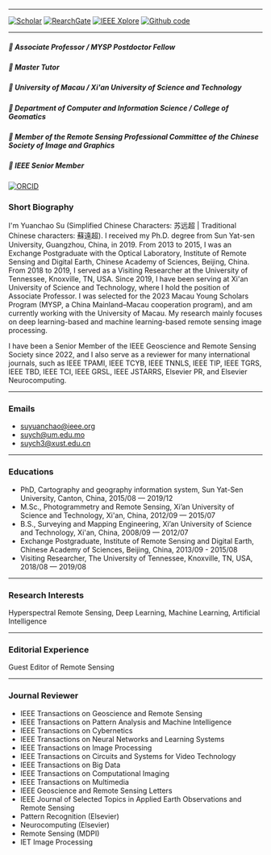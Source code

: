 
---
[![Scholar](https://img.shields.io/badge/Google_Scholar-blue?logo=google)](https://scholar.google.com/citations?user=-3MRWsgAAAAJ&hl=zh-CN) 
[![RearchGate](https://img.shields.io/badge/ResearchGate-green?style=for-the-badge&logo=researchgate&logoColor=white)](https://www.researchgate.net/profile/Yuanchao-Su)
[![IEEE Xplore](https://img.shields.io/badge/IEEE_Xplore-black?logo=ieee&logoColor=white)](https://ieeexplore.ieee.org/author/37086255521)
[![Github code](https://img.shields.io/badge/github-blue?logo=github)](https://github.com/yuanchaosu?tab=repositories) 

---

##### 🔴 Associate Professor / MYSP Postdoctor Fellow
##### 🔴 Master Tutor
##### 🔴 University of Macau / Xi'an University of Science and Technology 
##### 🔴 Department of Computer and Information Science / College of Geomatics
##### 🔴 Member of the Remote Sensing Professional Committee of the Chinese Society of Image and Graphics

##### 🔴 IEEE Senior Member

[![ORCID](https://img.shields.io/badge/ORCID-A6CE39?logo=orcid&logoColor=white)](https://orcid.org/0000-0002-4776-0862)

### Short Biography
I'm Yuanchao Su (Simplified Chinese Characters: 苏远超 | Traditional Chinese characters: 蘇遠超). I received my Ph.D. degree from Sun Yat-sen University, Guangzhou, China, in 2019. From 2013 to 2015, I was an Exchange Postgraduate with the Optical Laboratory, Institute of Remote Sensing and Digital Earth, Chinese Academy of Sciences, Beijing, China. From 2018 to 2019, I served as a Visiting Researcher at the University of Tennessee, Knoxville, TN, USA. Since 2019, I have been serving at Xi'an University of Science and Technology, where I hold the position of Associate Professor. I was selected for the 2023 Macau Young Scholars Program (MYSP, a China Mainland–Macau cooperation program), and am currently working with the University of Macau. My research mainly focuses on deep learning-based and machine learning-based remote sensing image processing.

I have been a Senior Member of the IEEE Geoscience and Remote Sensing Society since 2022, and I also serve as a reviewer for many international journals, such as IEEE TPAMI, IEEE TCYB, IEEE TNNLS, IEEE TIP, IEEE TGRS, IEEE TBD, IEEE TCI, IEEE GRSL, IEEE JSTARRS, Elsevier PR,  and Elsevier Neurocomputing.

---

### Emails
- suyuanchao@ieee.org 
- suych@um.edu.mo
- suych3@xust.edu.cn

---

### Educations
- PhD, Cartography and geography information system,  Sun Yat-Sen University, Canton, China, 2015/08 — 2019/12 
- M.Sc., Photogrammetry and Remote Sensing, Xi’an University of Science and Technology, Xi'an, China, 2012/09 — 2015/07 
- B.S., Surveying and Mapping Engineering, Xi’an University of Science and Technology, Xi'an, China, 2008/09 — 2012/07
- Exchange Postgraduate, Institute of Remote Sensing and Digital Earth, Chinese Academy of Sciences, Beijing, China, 2013/09 - 2015/08 
- Visiting Researcher, The University of Tennessee, Knoxville, TN, USA, 2018/08 — 2019/08 

---

### Research Interests
Hyperspectral Remote Sensing, Deep Learning, Machine Learning, Artificial Intelligence

---

### Editorial Experience
Guest Editor of Remote Sensing

---

### Journal Reviewer
- IEEE Transactions on Geoscience and Remote Sensing
- IEEE Transactions on Pattern Analysis and Machine Intelligence
- IEEE Transactions on Cybernetics
- IEEE Transactions on Neural Networks and Learning Systems
- IEEE Transactions on Image Processing
- IEEE Transactions on Circuits and Systems for Video Technology
- IEEE Transactions on Big Data
- IEEE Transactions on Computational Imaging
- IEEE Transactions on Multimedia
- IEEE Geoscience and Remote Sensing Letters
- IEEE Journal of Selected Topics in Applied Earth Observations and Remote Sensing
- Pattern Recognition (Elsevier)
- Neurocomputing (Elsevier)
- Remote Sensing (MDPI)
- IET Image Processing
